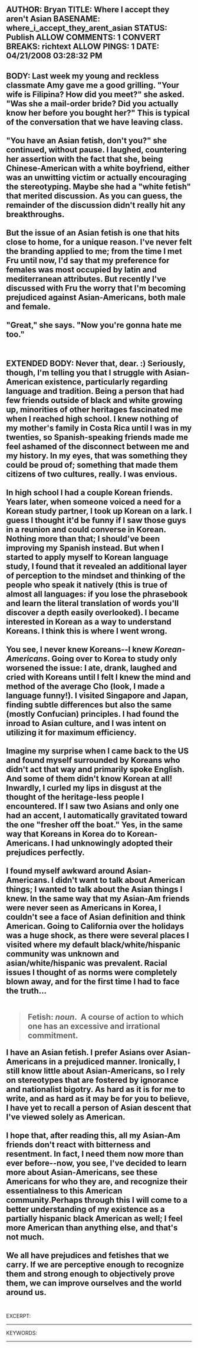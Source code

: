 AUTHOR: Bryan
TITLE: Where I accept they aren't Asian
BASENAME: where_i_accept_they_arent_asian
STATUS: Publish
ALLOW COMMENTS: 1
CONVERT BREAKS: richtext
ALLOW PINGS: 1
DATE: 04/21/2008 03:28:32 PM
-----
BODY:
Last week my young and reckless classmate Amy gave me a good grilling. "Your wife is Filipina? How did you meet?" she asked. "Was she a mail-order bride? Did you actually know her before you bought her?" This is typical of the conversation that we have leaving class.<br /><br />"You have an Asian fetish, don't you?" she continued, without pause. I laughed, countering her assertion with the fact that she, being Chinese-American with a white boyfriend, either was an unwitting victim or actually encouraging the stereotyping. Maybe she had a "white fetish" that merited discussion. As you can guess, the remainder of the discussion didn't really hit any breakthroughs.<br /><br />But the issue of an Asian fetish is one that hits close to home, for a unique reason. I've never felt the branding applied to me; from the time I met Fru until now, I'd say that my preference for females was most occupied by latin and mediterranean attributes. But recently I've discussed with Fru the worry that I'm becoming prejudiced against Asian-Americans, both male and female.<br /><br />"Great," she says. "Now you're gonna hate me too."<br /><br />
-----
EXTENDED BODY:
Never that, dear. :) Seriously, though, I'm telling you that I struggle with
Asian-American existence, particularly regarding language and
tradition. Being a person that had few friends outside of black and
white growing up, minorities of other heritages fascinated me when I
reached high school. I knew nothing of my mother's family in Costa Rica
until I was in my twenties, so Spanish-speaking friends made me
feel ashamed of the disconnect between me and my history. In my eyes,
that was something they could be proud of; something that made them
citizens of two cultures, really. I was envious.<br />
<br />
In high school I had a couple Korean friends. Years later, when someone
voiced a need for a Korean study partner, I took up Korean on a lark. I
guess I thought it'd be funny if I saw those guys in a reunion and
could converse in Korean. Nothing more than that; I should've been
improving my Spanish instead. But when I started to apply myself to
Korean language study, I found that it revealed an additional layer of
perception to the mindset and thinking of the people who speak it
natively (this is true of almost all languages: if you lose the
phrasebook and learn the literal translation of words you'll discover a
depth easily overlooked). I became interested in Korean as a way to
understand Koreans. I think this is where I went wrong.<br />
<br />You see, I never knew Koreans--I knew <i>Korean-Americans</i>. Going over to
Korea to study only worsened the issue: I ate, drank, laughed and cried
with Koreans until I felt I knew the mind and method of the average Cho
(look, I made a language funny!). I visited Singapore and Japan,
finding subtle differences but also the same (mostly Confucian)
principles. I had found the inroad to Asian culture, and I was intent
on utilizing it for maximum efficiency.<br />
<br />
Imagine my surprise when I came back to the US and found myself
surrounded by Koreans who didn't act that way and primarily spoke English. And some of them
didn't know Korean at all! Inwardly, I curled my lips in disgust at the
thought of the heritage-less people I encountered. If I saw two Asians
and only one had an accent, I automatically gravitated toward the one
"fresher off the boat." Yes, in the same way that Koreans in Korea do
to Korean-Americans. I had unknowingly adopted their prejudices perfectly. <br />
<br />
I found myself awkward around Asian-Americans. I didn't want to talk
about American things; I wanted to talk about the Asian things I knew.
In the same way that my Asian-Am friends were never seen as Americans
in Korea, I couldn't see a face of Asian definition and think American.
Going to California over the holidays was a huge shock, as there were
several places I visited where my default black/white/hispanic
community was unknown and asian/white/hispanic was prevalent. Racial
issues I thought of as norms were completely blown away, and for the
first time I had to face the truth...<br />
<br /><blockquote><b>
Fetish:</b> <i>noun</i>.&nbsp; A course of action to which one has an excessive and irrational commitment.<br /></blockquote>
I have an Asian fetish. I prefer Asians over Asian-Americans in a
prejudiced manner. Ironically, I still know little about
Asian-Americans, so I rely on stereotypes that are fostered by
ignorance and nationalist bigotry. As hard as it is for me to write,
and as hard as it may be for you to believe, I have yet to recall a
person of Asian descent that I've viewed solely as American.<br />
<br />
I hope that, after reading this, all my Asian-Am friends don't react
with bitterness and resentment. In fact, I need them now more than ever
before--now, you see, I've decided to learn more about Asian-Americans,
see these Americans for who they are, and recognize their essentialness to this
American community.Perhaps through this I will come to a better understanding of my existence as a partially hispanic black American as well; I feel more American than anything else, and that's not much.<br />
<br />We all have prejudices and fetishes that we carry. If we are perceptive
enough to recognize them and strong enough to objectively prove them,
we can improve ourselves and the world around us. <br /><br />
-----
EXCERPT:

-----
KEYWORDS:

-----


